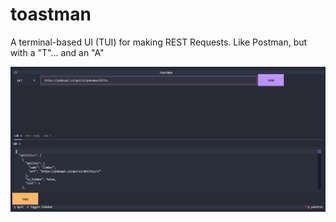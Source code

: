 # toastman
A terminal-based UI (TUI) for making REST Requests. Like Postman, but with a "T"... and an "A"

![](misc/Toastman.png?)